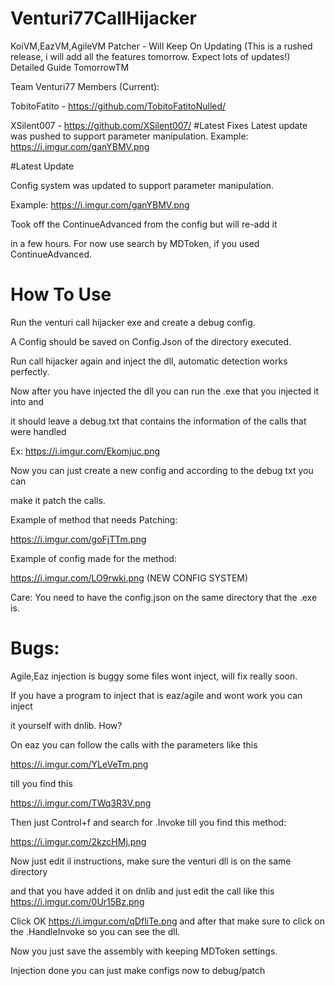 # Venturi77CallHijacker
 KoiVM,EazVM,AgileVM Patcher - Will Keep On Updating (This is a rushed release, i will add all the features tomorrow. Expect lots of updates!) Detailed Guide TomorrowTM

Team Venturi77 Members (Current):

TobitoFatito - https://github.com/TobitoFatitoNulled/

XSilent007 - https://github.com/XSilent007/
#Latest Fixes
Latest update was pushed to support parameter manipulation.
Example: https://i.imgur.com/ganYBMV.png

#Latest Update

Config system was updated to support parameter manipulation.

Example: https://i.imgur.com/ganYBMV.png

Took off the ContinueAdvanced from the config but will re-add it

in a few hours. For now use search by MDToken, if you used ContinueAdvanced.

# How To Use
Run the venturi call hijacker exe and create a debug config.

A Config should be saved on Config.Json of the directory executed.

Run call hijacker again and inject the dll, automatic detection works perfectly.

Now after you have injected the dll you can run the .exe that you injected it into and

it should leave a debug.txt that contains the information of the calls that were handled

Ex: https://i.imgur.com/Ekomjuc.png

Now you can just create a new config and according to the debug txt you can

make it patch the calls. 

Example of method that needs Patching:

https://i.imgur.com/goFjTTm.png

Example of config made for the method:

https://i.imgur.com/LO9rwki.png (NEW CONFIG SYSTEM)

Care: You need to have the config.json on the same directory that the .exe is.
# Bugs:

Agile,Eaz injection is buggy some files wont inject, will fix really soon.

If you have a program to inject that is eaz/agile and wont work you can inject

it yourself with dnlib. How? 

On eaz you can follow the calls with the parameters like this

https://i.imgur.com/YLeVeTm.png

till you find this 

https://i.imgur.com/TWq3R3V.png

Then just Control+f and search for .Invoke till you find this method:

https://i.imgur.com/2kzcHMj.png

Now just edit il instructions, make sure the venturi dll is on the same directory

and that you have added it on dnlib and just edit the call like this https://i.imgur.com/0Ur15Bz.png

Click OK https://i.imgur.com/qDfliTe.png and after that make sure to click on the .HandleInvoke so you can see the dll.

Now you just save the assembly with keeping MDToken settings.

Injection done you can just make configs now to debug/patch

